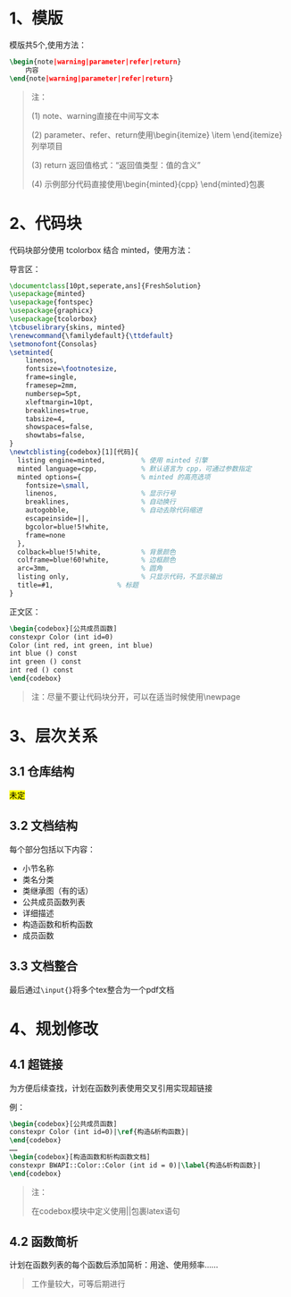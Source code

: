 # 1、模版
模版共5个,使用方法：

```latex
\begin{note|warning|parameter|refer|return}
    内容
\end{note|warning|parameter|refer|return}
```
> 注：
> 
> (1) note、warning直接在中间写文本
> 
> (2) parameter、refer、return使用\begin{itemize} \item  \end{itemize} 列举项目
>
> (3) return 返回值格式：“返回值类型：值的含义”
>
> (4) 示例部分代码直接使用\begin{minted}{cpp} \end{minted}包裹

# 2、代码块
代码块部分使用 tcolorbox 结合 minted，使用方法：

导言区：
```latex
\documentclass[10pt,seperate,ans]{FreshSolution}
\usepackage{minted}
\usepackage{fontspec}
\usepackage{graphicx}
\usepackage{tcolorbox}
\tcbuselibrary{skins, minted}
\renewcommand{\familydefault}{\ttdefault}
\setmonofont{Consolas}
\setminted{
    linenos,
    fontsize=\footnotesize,
    frame=single,
    framesep=2mm,
    numbersep=5pt,
    xleftmargin=10pt,
    breaklines=true,
    tabsize=4,
    showspaces=false,
    showtabs=false,
}
\newtcblisting{codebox}[1][代码]{
  listing engine=minted,         % 使用 minted 引擎
  minted language=cpp,           % 默认语言为 cpp，可通过参数指定
  minted options={               % minted 的高亮选项
    fontsize=\small,
    linenos,                     % 显示行号
    breaklines,                  % 自动换行
    autogobble,                  % 自动去除代码缩进
    escapeinside=||,
    bgcolor=blue!5!white,
    frame=none
  },
  colback=blue!5!white,          % 背景颜色
  colframe=blue!60!white,        % 边框颜色
  arc=3mm,                       % 圆角
  listing only,                  % 只显示代码，不显示输出
  title=#1,                % 标题
}
```
正文区：
```latex
\begin{codebox}[公共成员函数]
constexpr Color (int id=0)
Color (int red, int green, int blue)
int blue () const
int green () const
int red () const
\end{codebox}
```
> 注：尽量不要让代码块分开，可以在适当时候使用\newpage

# 3、层次关系
## 3.1 仓库结构
<mark>未定</mark>

## 3.2 文档结构

每个部分包括以下内容：

- 小节名称
- 类名分类
- 类继承图（有的话）
- 公共成员函数列表
- 详细描述
- 构造函数和析构函数
- 成员函数

## 3.3 文档整合
最后通过`\input{}`将多个tex整合为一个pdf文档

# 4、规划修改
## 4.1 超链接
为方便后续查找，计划在函数列表使用交叉引用实现超链接

例：
```latex
\begin{codebox}[公共成员函数]
constexpr Color (int id=0)|\ref{构造&析构函数}|
\end{codebox}
……
\begin{codebox}[构造函数和析构函数文档]
constexpr BWAPI::Color::Color (int id = 0)|\label{构造&析构函数}|
\end{codebox}
```
> 注：
>
> 在codebox模块中定义使用||包裹latex语句

## 4.2 函数简析
计划在函数列表的每个函数后添加简析：用途、使用频率……

> 工作量较大，可等后期进行